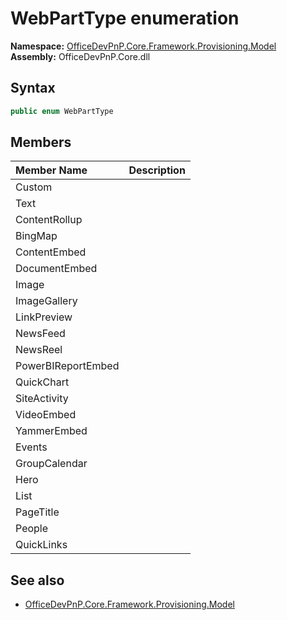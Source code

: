 # WebPartType  enumeration
  

**Namespace:** [OfficeDevPnP.Core.Framework.Provisioning.Model](OfficeDevPnP.Core.Framework.Provisioning.Model.md)  
**Assembly:** OfficeDevPnP.Core.dll  
## Syntax
```C#
public enum WebPartType
```
## Members
|**Member Name**|**Description**|
|:-----|:-----|
| Custom | 
| Text | 
| ContentRollup | 
| BingMap | 
| ContentEmbed | 
| DocumentEmbed | 
| Image | 
| ImageGallery | 
| LinkPreview | 
| NewsFeed | 
| NewsReel | 
| PowerBIReportEmbed | 
| QuickChart | 
| SiteActivity | 
| VideoEmbed | 
| YammerEmbed | 
| Events | 
| GroupCalendar | 
| Hero | 
| List | 
| PageTitle | 
| People | 
| QuickLinks | 

## See also
- [OfficeDevPnP.Core.Framework.Provisioning.Model](OfficeDevPnP.Core.Framework.Provisioning.Model.md)
